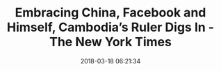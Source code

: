 ---
date: 2018-03-18 06:21:34
link:
  source: pocket
  source_url: https://getpocket.com
  text: Embracing China, Facebook and Himself, Cambodia’s Ruler Digs In - The New
    York Times
  url: https://www.nytimes.com/2018/03/17/world/asia/hun-sen-cambodia-china.html
slug: embracing-china-facebook-and-himself-cambodias-ruler-digs-in-the-new-york-times
source: pocket
syndicated:
- type: twitter
  url: https://twitter.com/roytang/statuses/975265065527111681/
- type: facebook
  url: https://www.facebook.com/stephen.roy.tang/posts/10156502942033912
title: Embracing China, Facebook and Himself, Cambodia’s Ruler Digs In - The New York
  Times
---
